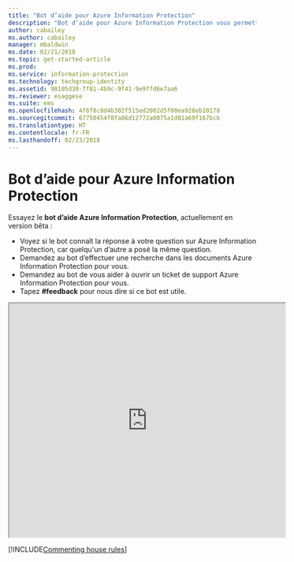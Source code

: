 ```yaml
---
title: "Bot d’aide pour Azure Information Protection"
description: "Bot d’aide pour Azure Information Protection vous permettant de trouver une réponse à vos questions, d’effectuer une recherche dans les documents ou d’ouvrir un ticket de support si vous avez besoin de support technique."
author: cabailey
ms.author: cabailey
manager: mbaldwin
ms.date: 02/21/2018
ms.topic: get-started-article
ms.prod: 
ms.service: information-protection
ms.technology: techgroup-identity
ms.assetid: 98105d30-ff81-4b9c-9f41-9e9ffd6e7aa6
ms.reviewer: esaggese
ms.suite: ems
ms.openlocfilehash: 4f6f8c8d4b302f515ed2002d5f00ea928eb10178
ms.sourcegitcommit: 67750454f8fa86d12772a0075a1d01a69f167bcb
ms.translationtype: HT
ms.contentlocale: fr-FR
ms.lasthandoff: 02/23/2018
---
```

# <a name="help-bot-for-azure-information-protection"></a>Bot d’aide pour Azure Information Protection

Essayez le **bot d’aide Azure Information Protection**, actuellement en version bêta :

- Voyez si le bot connaît la réponse à votre question sur Azure Information Protection, car quelqu'un d’autre a posé la même question.
- Demandez au bot d’effectuer une recherche dans les documents Azure Information Protection pour vous.
- Demandez au bot de vous aider à ouvrir un ticket de support Azure Information Protection pour vous.
- Tapez **#feedback** pour nous dire si ce bot est utile.


<iframe width="560" height="475" src="https://webchat.botframework.com/embed/AIPformalBOT?s=SwZOTnCyj6w.cwA.zYE.Wdf87z08R7NHjtaev84v0nLC0urEfQJ2_5bUgvtIR9Q"></iframe>


[!INCLUDE[Commenting house rules](../includes/houserules.md)]
